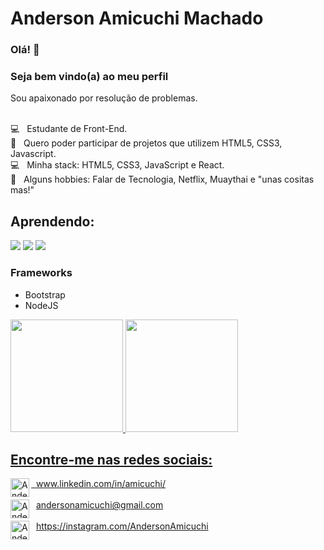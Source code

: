 # Anderson Amicuchi Machado 

### Olá! 👋
### Seja bem vindo(a) ao meu perfil

Sou apaixonado por resolução de problemas.

<br/> :computer: &nbsp; Estudante de Front-End.
<br/> :purple_heart: &nbsp; Quero poder participar de projetos que utilizem HTML5, CSS3, Javascript.
<br/> :computer: &nbsp; Minha stack: HTML5, CSS3, JavaScript e React.
<br/> 💬  &nbsp; Alguns hobbies: Falar de Tecnologia, Netflix, Muaythai e "unas cositas mas!"
<br>

## Aprendendo: 
  <img src="https://img.shields.io/badge/-HTML5-blue" /> <img src="https://img.shields.io/badge/-CSS3-red" /> <img src="https://img.shields.io/badge/JS-Javascript-yellow" />

### Frameworks
 - Bootstrap
 - NodeJS

<div>
  <a href="https://github.com/Amicuchi">
  <img height="180em" src="https://github-readme-stats.vercel.app/api?username=amicuchi&show_icons=true&theme=light&include_all_commits=true&count_private=true"/>
  <img height="180em" src="https://github-readme-stats.vercel.app/api/top-langs/?username=amicuchi&layout=compact&langs_count=7&theme=light"/>
</div>

<!-- -------------------------------------------------- --> 

## Encontre-me nas redes sociais:
&nbsp;  [<img width="30em" height="30px" align="left" alt="Anderson | LinkedIn" src="https://cdn.jsdelivr.net/npm/simple-icons@v3/icons/linkedin.svg" />][linkedin]   www.linkedin.com/in/amicuchi/ <br/> <br/> 
&nbsp;  [<img width="30em" height="30px" align="left" alt="Anderson | Email" src="https://cdn.jsdelivr.net/npm/simple-icons@v3/icons/gmail.svg" />][gmail]   andersonamicuchi@gmail.com<br/> <br/> 
&nbsp;  [<img width="30em" height="30px" align="left" alt="Anderson | Instagram" src="https://cdn.jsdelivr.net/npm/simple-icons@v3/icons/instagram.svg" />][instagram]   https://instagram.com/AndersonAmicuchi

   [instagram]: https://instagram.com/AndersonAmicuchi
   [linkedin]: https://linkedin.com/in/amicuchi
   [gmail]: mailto:AndersonAmicuchi@gmail.com
